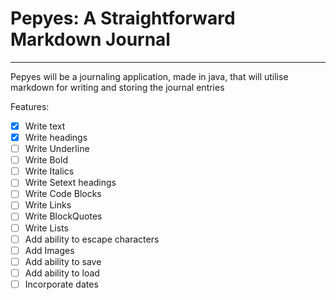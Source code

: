 # Pepyes: A Straightforward Markdown Journal
*********
Pepyes will be a journaling application, made in java, that will utilise markdown for writing and storing the journal entries

Features:
-[x] Write text
-[x] Write headings
-[ ] Write Underline 
-[ ] Write Bold 
-[ ] Write Italics
-[ ] Write Setext headings 
-[ ] Write Code Blocks
-[ ] Write Links
-[ ] Write BlockQuotes
-[ ] Write Lists
-[ ] Add ability to escape characters 
-[ ] Add Images
-[ ] Add ability to save
-[ ] Add ability to load
-[ ] Incorporate dates